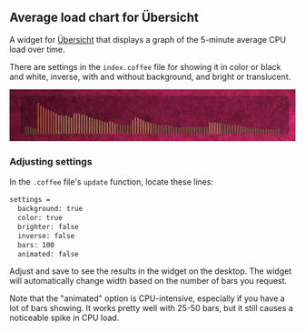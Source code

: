 ## Average load chart for Übersicht

A widget for [Übersicht](http://tracesof.net/uebersicht/) that displays a graph of the 5-minute average CPU load over time.

There are settings in the `index.coffee` file for showing it in color or black and white, inverse, with and without background, and bright or translucent.

![](screenshot.png)

### Adjusting settings

In the `.coffee` file's `update` function, locate these lines:

    settings =
      background: true
      color: true
      brighter: false
      inverse: false
      bars: 100
      animated: false

Adjust and save to see the results in the widget on the desktop. The widget will automatically change width based on the number of bars you request.

Note that the "animated" option is CPU-intensive, especially if you have a lot of bars showing. It works pretty well with 25-50 bars, but it still causes a noticeable spike in CPU load.

